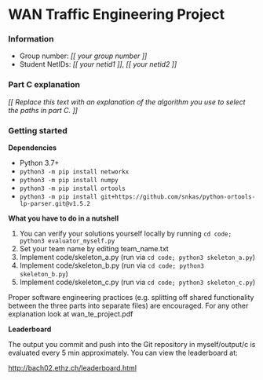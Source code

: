 # WAN Traffic Engineering Project

### Information

* Group number: *[[ your group number ]]*
* Student NetIDs: *[[ your netid1 ]]*, *[[ your netid2 ]]*

### Part C explanation

*[[ Replace this text with an explanation of the algorithm you use to select the paths in part C. ]]*

### Getting started

**Dependencies**

* Python 3.7+
* `python3 -m pip install networkx`
* `python3 -m pip install numpy`
* `python3 -m pip install ortools`
* `python3 -m pip install git+https://github.com/snkas/python-ortools-lp-parser.git@v1.5.2`

**What you have to do in a nutshell**

1. You can verify your solutions yourself locally by running `cd code; python3 evaluator_myself.py`
2. Set your team name by editing team_name.txt
3. Implement code/skeleton_a.py (run via `cd code; python3 skeleton_a.py`)
4. Implement code/skeleton_b.py (run via `cd code; python3 skeleton_b.py`)
5. Implement code/skeleton_c.py (run via `cd code; python3 skeleton_c.py`)

Proper software engineering practices (e.g. splitting off shared functionality between the three parts into separate files) are encouraged. For any other explanation look at wan_te_project.pdf

**Leaderboard**

The output you commit and push into the Git repository in myself/output/c is evaluated every 5 min approximately. You can view the leaderboard at:

http://bach02.ethz.ch/leaderboard.html
